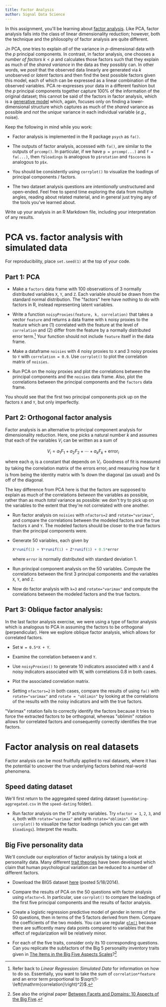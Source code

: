 ```yaml
---
title: Factor Analysis
author: Signal Data Science
---
```


In this assignment, you'll be learning about [factor analysis](https://en.wikipedia.org/wiki/Factor_analysis). Like PCA, factor analysis falls into the class of linear dimensionality reduction; however, both the technique and the philosophy of factor analysis are quite different.

Jn PCA, one tries to explain *all* of the variance in $p$-dimensional data with the $p$ principal components. In contrast, in factor analysis, one chooses a *number of factors* $k < p$ and calculates those factors such that they explain as much of the *shared variance* in the data as they possibly can. In other words, we *posit* that the observed data linearly are generated via $k$ unobserved or *latent* factors and then find the best possible factors given this model, each of which can be expressed as a linear combination of the observed variables. PCA re-expresses your data in a different fashion but the $p$ principal components together capture 100% of the information of the original dataset; this cannot be said of the factors in factor analysis, which is a [generative model](https://en.wikipedia.org/wiki/Generative_model) which, again, focuses only on finding a lower-dimensional structure which captures as much of the *shared* variance as possible and *not* the *unique* variance in each individual variable (*e.g.*, noise).

Keep the following in mind while you work:

* Factor analysis is implemented in the R package `psych` as `fa()`.

* The outputs of factor analysis, accessed with `fa()`, are similar to the outputs of `prcomp()`. In particular, if we have `p = prcomp(...)` and `f = fa(...)`, then `f$loadings` is analogous to `p$rotation` and `f$scores` is analogous to `p$x`.

* You should be consistently using `corrplot()` to visualize the loadings of principal components / factors.

* The two dataset analysis questions are *intentionally* unstructured and open-ended. Feel free to spend time exploring the data from multiple angles, reading about related material, and in general just trying any of the tools you've learned about.

Write up your analysis in an R Markdown file, including your interpretation of any results.

PCA vs. factor analysis with simulated data
===========================================

For reproducibility, place `set.seed(1)` at the top of your code.

Part 1: PCA
-----------

* Make a `factors` data frame with 100 observations of 3 normally distributed variables `X`, `Y`, and `Z`. Each variable should be drawn from the standard normal distribution. The "factors" here have nothing to do with factors in R, instead representing latent variables.

* Write a function `noisyProxies(feature, k, correlation)` that takes a vector `feature` and returns a data frame with `k` noisy proxies to the feature which are (1) correlated with the feature at the level of `correlation` and (2) differ from the feature by a normally distributed error term.[^corr] Your function should not include `feature` itself in the data frame.

[^corr]: Refer back to *Linear Regression: Simulated Data* for information on how to do so. Essentially, you want to take the sum of `correlation*feature` and an error term proportional to $\sqrt{1-\left(\mathrm{correlation}\right)^2}$.

* Make a dataframe `noisies` with 4 noisy proxies to `X` and 3 noisy proxies to `Y` with `correlation = 0.9`. Use `corrplot()` to plot the correlation matrix of `noisies`.

* Run PCA on the noisy proxies and plot the correlations between the principal components and the `noisies` data frame. Also, plot the correlations between the principal components and the `factors` data frame.

You should see that the first two principal components pick up on the factors `X` and `Y`, but only imperfectly.

Part 2: Orthogonal factor analysis
----------------------------------

Factor analysis is an alternative to principal component analysis for dimensionality reduction. Here, one picks a natural number $k$ and assumes that each of the variables $V_i$ can be written as a sum of 

$$V_i = a_1F_1 + a_2F_2 + \cdots + a_kF_k + \mathrm{error}_i$$

where each $a_j$ is a constant that depends on $V_i$. Goodness of fit is measured by taking the correlation matrix of the errors $\mathrm{error}_i$ and measuring how far it is from being the identity matrix with 1s down the diagonal (as usual) and 0s off of the diagonal. 

The key difference from PCA here is that the factors are supposed to explain as much of the correlations *between* the variables as possible, rather than as much *total* variance as possible: we don't try to pick up on the variables to the extent that they're not correlated with one another.

* Run factor analysis on `noisies` with `nfactors=2` and `rotate="varimax"`, and compare the correlations between the modeled factors and the true factors `X` and `Y`. The modeled factors should be closer to the true factors than the principal components were.

* Generate 50 variables, each given by
	
	```r
	X*runif(1) + Y*runif(1) + Z*runif(1) + 0.5*error
	```

	where `error` is normally distributed with standard deviation 1.

* Run principal component analysis on the 50 variables. Compute the correlations between the first 3 principal components and the variables `X`, `Y`, and `Z`.

* Now do factor analysis with `k=3` and `rotate="varimax"` and compute the correlations between the modeled factors and the true factors.

Part 3: Oblique factor analysis:
--------------------------------

In the last factor analysis exercise, we were using a type of factor analysis which is analogous to PCA in assuming the factors to be orthogonal (perpendicular). Here we explore oblique factor analysis, which allows for correlated factors.

* Set `W = 0.5*X + Y`.

* Examine the correlation between `W` and `Y`.

* Use `noisyProxies()` to generate 10 indicators associated with `X` and 4 noisy indicators associated with W, with correlations 0.8 in both cases.

* Plot the associated correlation matrix. 

* Setting `nfactors=2` in both cases, compare the results of using `fa()` with `rotate="varimax"` and `rotate = "oblimin"` by looking at the correlations of the results with the noisy indicators and with the true factors.

"Varimax" rotation fails to correctly identify the factors because it tries to force the extracted factors to be orthogonal, whereas "oblimin" rotation allows for correlated factors and consequently correctly identifies the true factors.

Factor analysis on real datasets
================================

Factor analysis can be most fruitfully applied to real datasets, where it has the potential to uncover the true underlying factors behind real-world phenomena.

Speed dating dataset
--------------------

We'll first return to the aggregated speed dating dataset (`speeddating-aggregated.csv` in the `speed-dating` folder).

* Run factor analysis on the 17 activity variables. Try `nfactor = 1`, `2`, `3`, and `4`, both with `rotate="varimax"` and with `rotate="oblimin"`. Use `corrplot()` to visualize the factor loadings (which you can get with `$loadings`). Interpret the results.

Big Five personality data
-------------------------

We'll conclude our exploration of factor analysis by taking a look at personality data. Many different [trait theories](https://en.wikipedia.org/wiki/Trait_theory) have been developed which claim that human psychological variation can be reduced to a number of different factors.

* Download the BIG5 dataset [here](http://personality-testing.info/_rawdata/) (posted 5/18/2014). 

* Compare the results of PCA on the 50 questions with factor analysis using `nfactor=5`. In particular, use `corrplot()` to compare the loadings of the first five principal components and the results of factor analysis.

* Create a logistic regression predictive model of gender in terms of the 50 questions, then in terms of the 5 factors derived from them. Compare the coefficients of the two models. You can use regular [`glm()`](https://stat.ethz.ch/R-manual/R-devel/library/stats/html/glm.html) because there are sufficently many data points compared to variables that the effect of regularization will be relatively minor.

* For each of the five traits, consider only its 10 corresponding questions. Can you replicate the subfactors of the Big 5 personality inventory traits given in [The Items in the Big Five Aspects Scales](http://ipip.ori.org/BFASKeys.htm)?[^facets]

[^facets]: See also the original paper [Between Facets and Domains: 10 Aspects of the Big Five](http://jordanbpeterson.com/Psy230H/docs/2014/15DeYoung.pdf).
